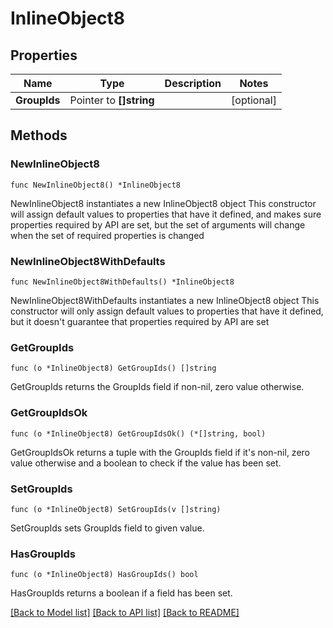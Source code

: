 # InlineObject8

## Properties

Name | Type | Description | Notes
------------ | ------------- | ------------- | -------------
**GroupIds** | Pointer to **[]string** |  | [optional] 

## Methods

### NewInlineObject8

`func NewInlineObject8() *InlineObject8`

NewInlineObject8 instantiates a new InlineObject8 object
This constructor will assign default values to properties that have it defined,
and makes sure properties required by API are set, but the set of arguments
will change when the set of required properties is changed

### NewInlineObject8WithDefaults

`func NewInlineObject8WithDefaults() *InlineObject8`

NewInlineObject8WithDefaults instantiates a new InlineObject8 object
This constructor will only assign default values to properties that have it defined,
but it doesn't guarantee that properties required by API are set

### GetGroupIds

`func (o *InlineObject8) GetGroupIds() []string`

GetGroupIds returns the GroupIds field if non-nil, zero value otherwise.

### GetGroupIdsOk

`func (o *InlineObject8) GetGroupIdsOk() (*[]string, bool)`

GetGroupIdsOk returns a tuple with the GroupIds field if it's non-nil, zero value otherwise
and a boolean to check if the value has been set.

### SetGroupIds

`func (o *InlineObject8) SetGroupIds(v []string)`

SetGroupIds sets GroupIds field to given value.

### HasGroupIds

`func (o *InlineObject8) HasGroupIds() bool`

HasGroupIds returns a boolean if a field has been set.


[[Back to Model list]](../README.md#documentation-for-models) [[Back to API list]](../README.md#documentation-for-api-endpoints) [[Back to README]](../README.md)



